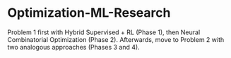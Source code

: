 # Optimization-ML-Research
Problem 1 first with Hybrid Supervised + RL (Phase 1), then Neural Combinatorial Optimization (Phase 2). Afterwards, move to Problem 2 with two analogous approaches (Phases 3 and 4).
